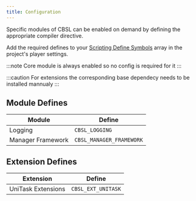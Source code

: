 ```yaml
---
title: Configuration
---
```


Specific modules of CBSL can be enabled on demand by defining the appropriate compiler directive.

Add the required defines to your [Scripting Define Symbols](https://docs.unity3d.com/Manual/PlatformDependentCompilation.html) array in the project's player settings.

:::note
Core module is always enabled so no config is required for it
:::

:::caution
For extensions the corresponding base dependecy needs to be installed mannualy
:::

## Module Defines

| Module             | Define                   |
|--------------------|--------------------------|
| Logging            | `CBSL_LOGGING`           |
| Manager Framework  | `CBSL_MANAGER_FRAMEWORK` |

## Extension Defines

| Extension          | Define                   |
|--------------------|--------------------------|
| UniTask Extensions | `CBSL_EXT_UNITASK`       |